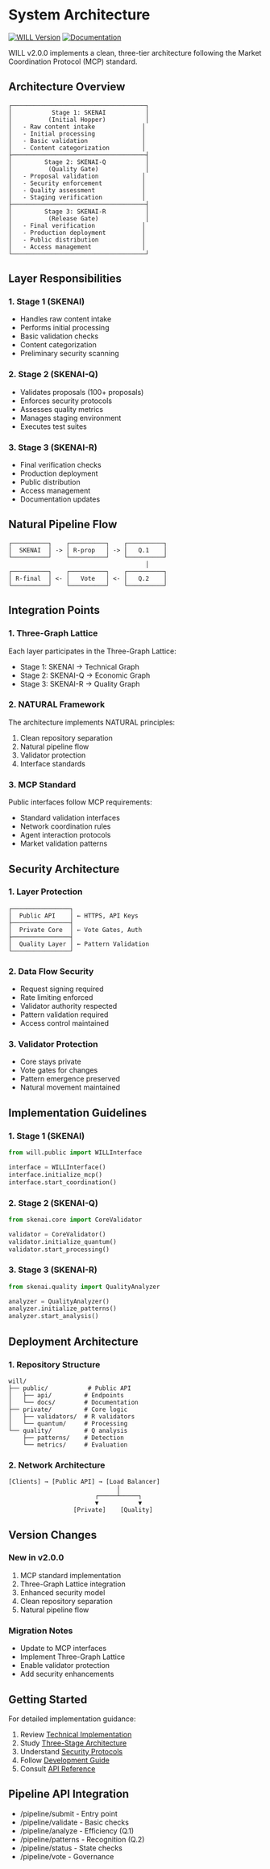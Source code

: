 # System Architecture

[![WILL Version](https://img.shields.io/badge/WILL-v2.0.0-blue.svg)](https://github.com/shibakery/WILL/tree/v2.0.0)
[![Documentation](https://img.shields.io/badge/docs-current-green.svg)](https://github.com/shibakery/WILL/wiki)

WILL v2.0.0 implements a clean, three-tier architecture following the Market Coordination Protocol (MCP) standard.

## Architecture Overview

```
┌─────────────────────────────────────┐
│           Stage 1: SKENAI           │
│          (Initial Hopper)           │
│   - Raw content intake             │
│   - Initial processing             │
│   - Basic validation               │
│   - Content categorization         │
├─────────────────────────────────────┤
│         Stage 2: SKENAI-Q           │
│          (Quality Gate)             │
│   - Proposal validation            │
│   - Security enforcement           │
│   - Quality assessment             │
│   - Staging verification           │
├─────────────────────────────────────┤
│         Stage 3: SKENAI-R           │
│          (Release Gate)             │
│   - Final verification             │
│   - Production deployment          │
│   - Public distribution            │
│   - Access management              │
└─────────────────────────────────────┘
```

## Layer Responsibilities

### 1. Stage 1 (SKENAI)
- Handles raw content intake
- Performs initial processing
- Basic validation checks
- Content categorization
- Preliminary security scanning

### 2. Stage 2 (SKENAI-Q)
- Validates proposals (100+ proposals)
- Enforces security protocols
- Assesses quality metrics
- Manages staging environment
- Executes test suites

### 3. Stage 3 (SKENAI-R)
- Final verification checks
- Production deployment
- Public distribution
- Access management
- Documentation updates

## Natural Pipeline Flow

```
┌──────────┐    ┌──────────┐    ┌──────────┐
│  SKENAI  │ -> │ R-prop   │ -> │   Q.1    │
└──────────┘    └──────────┘    └──────────┘
                                      │
┌──────────┐    ┌──────────┐    ┌──────────┐
│ R-final  │ <- │   Vote   │ <- │   Q.2    │
└──────────┘    └──────────┘    └──────────┘
```

## Integration Points

### 1. Three-Graph Lattice
Each layer participates in the Three-Graph Lattice:
- Stage 1: SKENAI → Technical Graph
- Stage 2: SKENAI-Q → Economic Graph
- Stage 3: SKENAI-R → Quality Graph

### 2. NATURAL Framework
The architecture implements NATURAL principles:
1. Clean repository separation
2. Natural pipeline flow
3. Validator protection
4. Interface standards

### 3. MCP Standard
Public interfaces follow MCP requirements:
- Standard validation interfaces
- Network coordination rules
- Agent interaction protocols
- Market validation patterns

## Security Architecture

### 1. Layer Protection
```
┌────────────────┐
│  Public API    │ ← HTTPS, API Keys
├────────────────┤
│  Private Core  │ ← Vote Gates, Auth
├────────────────┤
│  Quality Layer │ ← Pattern Validation
└────────────────┘
```

### 2. Data Flow Security
- Request signing required
- Rate limiting enforced
- Validator authority respected
- Pattern validation required
- Access control maintained

### 3. Validator Protection
- Core stays private
- Vote gates for changes
- Pattern emergence preserved
- Natural movement maintained

## Implementation Guidelines

### 1. Stage 1 (SKENAI)
```python
from will.public import WILLInterface

interface = WILLInterface()
interface.initialize_mcp()
interface.start_coordination()
```

### 2. Stage 2 (SKENAI-Q)
```python
from skenai.core import CoreValidator

validator = CoreValidator()
validator.initialize_quantum()
validator.start_processing()
```

### 3. Stage 3 (SKENAI-R)
```python
from skenai.quality import QualityAnalyzer

analyzer = QualityAnalyzer()
analyzer.initialize_patterns()
analyzer.start_analysis()
```

## Deployment Architecture

### 1. Repository Structure
```
will/
├── public/           # Public API
│   ├── api/         # Endpoints
│   └── docs/        # Documentation
├── private/         # Core logic
│   ├── validators/  # R validators
│   └── quantum/     # Processing
└── quality/         # Q analysis
    ├── patterns/    # Detection
    └── metrics/     # Evaluation
```

### 2. Network Architecture
```
[Clients] → [Public API] → [Load Balancer]
                              │
                        ┌─────┴─────┐
                        ▼           ▼
                  [Private]    [Quality]
```

## Version Changes

### New in v2.0.0
1. MCP standard implementation
2. Three-Graph Lattice integration
3. Enhanced security model
4. Clean repository separation
5. Natural pipeline flow

### Migration Notes
- Update to MCP interfaces
- Implement Three-Graph Lattice
- Enable validator protection
- Add security enhancements

## Getting Started

For detailed implementation guidance:
1. Review [Technical Implementation](Technical-Implementation)
2. Study [Three-Stage Architecture](Three-Stage-Architecture)
3. Understand [Security Protocols](Security-Protocols)
4. Follow [Development Guide](Development)
5. Consult [API Reference](API-Reference)

## Pipeline API Integration
- /pipeline/submit - Entry point
- /pipeline/validate - Basic checks
- /pipeline/analyze - Efficiency (Q.1)
- /pipeline/patterns - Recognition (Q.2)
- /pipeline/status - State checks
- /pipeline/vote - Governance